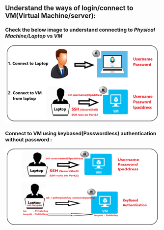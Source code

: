 ## Understand the ways of login/connect to VM(Virtual Machine/server):
### Check the below image to understand connecting to ***Physical Machine/Laptop*** **vs**  ***VM*** 
![preview](../FEB-2023/images/CR1.png)

### Connect to VM using keybased(Passwordless) authentication without password : 
![preview](../FEB-2023/images/CR2.png)
